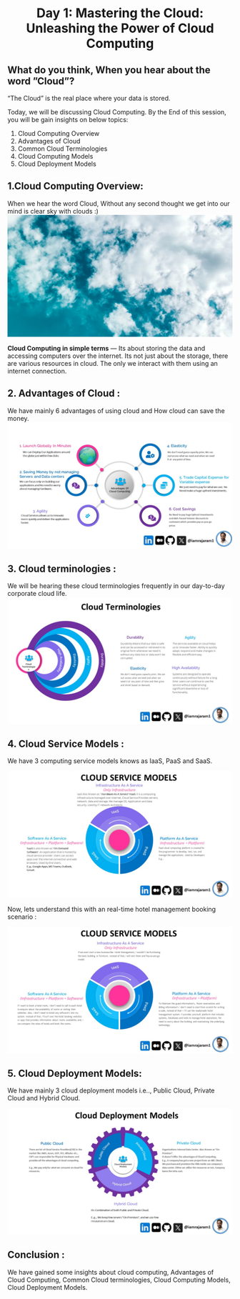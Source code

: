 <p align="center">
  <h1 align="center"?<em> Day 1: Mastering the Cloud: Unleashing the Power of Cloud Computing </em></h1>
  </p>


## What do you think, When you hear about the word ”Cloud”?
“The Cloud” is the real place where your data is stored.

Today, we will be discussing Cloud Computing. By the End of this session, you will be gain insights on below topics:

1. Cloud Computing Overview
2. Advantages of Cloud
3. Common Cloud Terminologies
4. Cloud Computing Models
5. Cloud Deployment Models

## 1.Cloud Computing Overview:

When we hear the word Cloud, Without any second thought we get into our mind is clear sky with clouds :)
<img src="https://github.com/iamrajaram1/100-Days-of-AWS-Cloud/blob/main/AWS_Day_01/cloud.jpg" ></br>

**Cloud Computing in simple terms** — Its about storing the data and accessing computers over the internet. Its not just about the storage, there are various resources in cloud. The only we interact with them using an internet connection.

## 2. Advantages of Cloud :
We have mainly 6 advantages of using cloud and How cloud can save the money.
<img src="https://github.com/iamrajaram1/100-Days-of-AWS-Cloud/blob/main/AWS_Day_01/Advantages_AWS_Cloud.jpg" ></br>

## 3. Cloud terminologies :
We will be hearing these cloud terminologies frequently in our day-to-day corporate cloud life.
<img src="https://github.com/iamrajaram1/100-Days-of-AWS-Cloud/blob/main/AWS_Day_01/Cloud%20Terminologies.jpg" ></br>

## 4. Cloud Service Models :

We have 3 computing service models knows as IaaS, PaaS and SaaS.

<img src="https://github.com/iamrajaram1/100-Days-of-AWS-Cloud/blob/main/AWS_Day_01/Cloud%20Service%20Models.jpg" ></br>

Now, lets understand this with an real-time hotel management booking scenario :

<img src="https://github.com/iamrajaram1/100-Days-of-AWS-Cloud/blob/main/AWS_Day_01/Cloud%20Service%20Models-example.jpg" ></br>

## 5. Cloud Deployment Models:
We have mainly 3 cloud deployment models i.e.., Public Cloud, Private Cloud and Hybrid Cloud.

<img src="https://github.com/iamrajaram1/100-Days-of-AWS-Cloud/blob/main/AWS_Day_01/Cloud%20Deployment%20Models.jpg" ></br>

## Conclusion :
We have gained some insights about cloud computing, Advantages of Cloud Computing, Common Cloud terminologies, Cloud Computing Models, Cloud Deployment Models.
